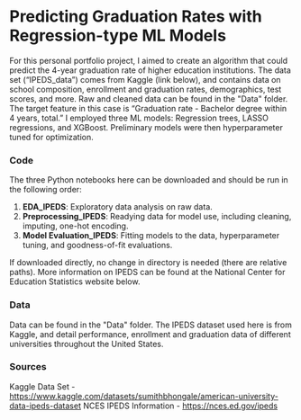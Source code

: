 # Predicting Graduation Rates with Regression-type ML Models

For this personal portfolio project, I aimed to create an algorithm that could predict the 4-year graduation rate of higher education institutions. The data set (“IPEDS_data”) comes from Kaggle (link below), and contains data on school composition, enrollment and graduation rates, demographics, test scores, and more. Raw and cleaned data can be found in the "Data" folder. The target feature in this case is “Graduation rate - Bachelor degree within 4 years, total.” I employed three ML models: Regression trees, LASSO regressions, and XGBoost. Preliminary models were then hyperparameter tuned for optimization. 

### Code
The three Python notebooks here can be downloaded and should be run in the following order:

1)	**EDA_IPEDS**: Exploratory data analysis on raw data.
2)	**Preprocessing_IPEDS**: Readying data for model use, including cleaning, imputing, one-hot encoding.
3)	**Model Evaluation_IPEDS**: Fitting models to the data, hyperparameter tuning, and goodness-of-fit evaluations.

If downloaded directly, no change in directory is needed (there are relative paths). More information on IPEDS can be found at the National Center for Education Statistics website below. 

### Data
Data can be found in the "Data" folder. The IPEDS dataset used here is from Kaggle, and detail performance, enrollment and graduation data of different universities throughout the United States.

### Sources
Kaggle Data Set - https://www.kaggle.com/datasets/sumithbhongale/american-university-data-ipeds-dataset 
NCES IPEDS Information - https://nces.ed.gov/ipeds 

